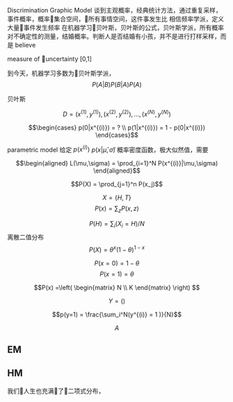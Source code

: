 Discrimination
Graphic Model
谈到主观概率，经典统计方法，通过重复采样，事件概率，概率集合空间，所有事情空间，这件事发生比 
相信频率学派，定义大量事件发生频率
在机器学习贝叶斯，贝叶斯的公式，贝叶斯学派，所有概率对不确定性的测量，结婚概率。判断人是否结婚有小孩，并不是进行打样采样，而是 believe

measure of uncertainty [0,1]

到今天，机器学习多数为贝叶斯学派，
$$P(A|B)  P(B|A)P(A)$$

贝叶斯

$$D={(x^{(1)},y^{(1)}),(x^{(2)},y^{(2)}),\dots,(x^{(N)},y^{(N)})}$$

$$\begin{cases}
    p(0|x^{(i)}) = ? \\
    p(1|x^{(i)}) = 1 - p(0|x^{(i)})
\end{cases}$$

parametric model 给定 $p(x^{(i)})$ $p(x|\hat{\mu},\hat{\sigma})$
概率密度函数，极大似然值，需要

$$\begin{aligned}
    L(\mu,\sigma) = \prod_{i=1}^N P(x^{(i)}|\mu,\sigma)
\end{aligned}$$

$$P(X) = \prod_{j=1}^n P(x_j)$$

$$X=\{H,T\}$$
$$P(x) = \sum_z P(x,z)$$

$$P(H) = \sum_i(X_i = H)/N$$
离散二值分布
$$P(X) = \theta^x(1 - \theta)^{1-x}$$

$$P(x=0) = 1 - \theta$$
$$P(x=1) = \theta$$

$$P(x) =\left( \begin{matrix}
    N \\
    K
\end{matrix} \right) $$

$$Y=()$$

$$p(y=1) = \frac{\sum_i^N(y^{(i)} = 1 )}{N}$$

$$A$$
## EM
## HM

我们人生也充满了二项式分布，